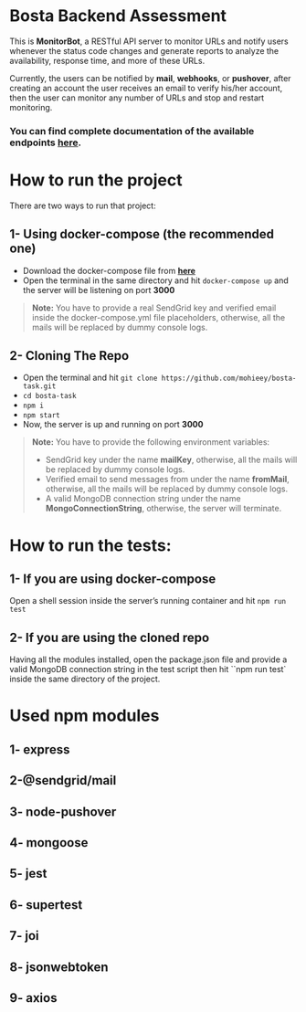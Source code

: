 # Bosta Backend Assessment

This is **MonitorBot**, a RESTful API server to monitor URLs and notify users whenever the status code changes and generate reports to analyze the availability, response time, and more of these URLs.

Currently, the users can be notified by **mail**, **webhooks**, or **pushover**, after creating an account the user receives an email to verify his/her account, then the user can monitor any number of URLs and stop and restart monitoring.

### You can find complete documentation of the available endpoints **[here](https://documenter.getpostman.com/view/16084742/UVJZpej9#5a67ac0d-2819-4eb8-82df-5a0c1b79c344)**.

# **How to run the project**

There are two ways to run that project:

## **1- Using docker-compose (the recommended one)**

- Download the docker-compose file from **[here](https://drive.google.com/file/d/1U4JyNph0LskJdxdcE7Hl0TMIatH4poSg/view?usp=sharing)**
- Open the terminal in the same directory and hit `docker-compose up` and the server will be listening on port **3000**

> **Note:** You have to provide a real SendGrid key and verified email inside the docker-compose.yml file placeholders, otherwise, all the mails will be replaced by dummy console logs.

## 2- Cloning The Repo

- Open the terminal and hit `git clone https://github.com/mohieey/bosta-task.git`
- `cd bosta-task`
- `npm i`
- `npm start`
- Now, the server is up and running on port **3000**

> **Note:** You have to provide the following environment variables:
>
> - SendGrid key under the name **mailKey**, otherwise, all the mails will be replaced by dummy console logs.
> - Verified email to send messages from under the name **fromMail**, otherwise, all the mails will be replaced by dummy console logs.
> - A valid MongoDB connection string under the name **MongoConnectionString**, otherwise, the server will terminate.

# How to run the tests:

## 1- If you are using docker-compose

Open a shell session inside the server’s running container and hit `npm run test`

## 2- If you are using the cloned repo

Having all the modules installed, open the package.json file and provide a valid MongoDB connection string in the test script then hit ``npm run test` inside the same directory of the project.

# Used npm modules

## 1- express

## 2-@sendgrid/mail

## 3- node-pushover

## 4- mongoose

## 5- jest

## 6- supertest

## 7- joi

## 8- jsonwebtoken

## 9- axios
